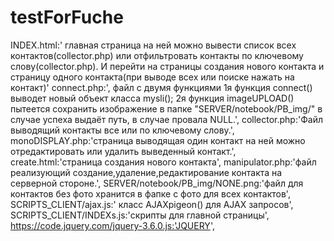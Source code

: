 # testForFuche

INDEX.html:'
главная страница на ней можно вывести список всех контактов(collector.php)
или отфильтровать контакты по ключевому слову(collector.php).
И перейти на страницы создания нового контакта и 
страницу одного контакта(при выводе всех или поиске нажать на контакт)'
connect.php:',
файл с двумя функциями 
1я функция connect() выводет новый объект класса mysli();
2я функция imageUPLOAD() пытеется сохранить изображение в папке "SERVER/notebook/PB_img/" в случае успеха выдаёт путь, в случае провала NULL.',
collector.php:'Файл выводящий контакты все или по ключевому слову.',
monoDISPLAY.php:'страница выводящая один контакт на ней можно отредактировать или удалить выведенный контакт.',
create.html:'страница создания нового контакта',
manipulator.php:'файл реализующий создание,удаление,редактирование контакта на серверной стороне.',
SERVER/notebook/PB_img/NONE.png:'файл для контактов без фото хранится в фапке с фото для всех контактов',
SCRIPTS_CLIENT/ajax.js:'
класс AJAXpigeon() для AJAX запросов',
SCRIPTS_CLIENT/INDEXs.js:'скрипты для главной страницы',
https://code.jquery.com/jquery-3.6.0.js:'JQUERY',